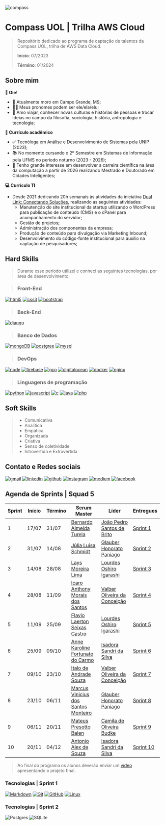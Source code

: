 ![compass](https://vetores.org/d/compass-uol.svg)

# Compass UOL | Trilha AWS Cloud

> Repositório dedicado ao programa de captação de talentos da Compass UOL, trilha de AWS Data Cloud.
>
> **Início**: 07/2023
> 
> **Término**: 01/2024


## Sobre mim

**👋 Oie!**

- 🏡 Atualmente moro em Campo Grande, MS;
- 🏳️‍🌈 Meus pronomes podem ser ele/ela/elu;
- 🐒 Amo viajar, conhecer novas culturas e histórias de pessoas e trocar ideias no campo da filosofia, sociologia, história, antropologia e tecnologia;

**🎯 Currículo acadêmico**

- ✅ Tecnóloga em Análise e Desenvolvimento de Sistemas pela UNIP (2023);
- 📚 No momento cursando o 2º Semestre em Sistemas de Informação pela UFMS no período noturno (2023 - 2026);
- 🧭 Tenho grande interesse em desenvolver a carreira científica na área da computação a partir de 2026 realizando Mestrado e Doutorado em Cidades Inteligentes;

**💻 Currículo TI**

- Desde 2021 dedicando 20h semanais às atividades da iniciativa [Dual Link: Conectando Soluções](https://duallinksolucoes.com.br), realizando as seguintes atividades:
  - Manutenção do site institucional da startup utilizando o WordPress para publicação de conteúdo (CMS) e o cPanel para acompanhamento do servidor;
  - Gestão de projetos;
  - Administração dos componentes da empresa;
  - Produção de conteúdo para divulgação via Marketing Inbound;
  - Desenvolvimento do código-fonte institucional para auxílio na captação de pesquisadores;
 
## Hard Skills

> Durante esse período utilizei e conheci as seguintes tecnologias, por área de desenvolvimento:

> ### Front-End
  [![html5](https://img.shields.io/badge/HTML5-E34F26?style=for-the-badge&logo=html5&logoColor=white)](https://www.w3schools.com/html/default.asp)
  [![css3](https://img.shields.io/badge/CSS3-1572B6?style=for-the-badge&logo=css3&logoColor=white)](https://www.w3schools.com/css/default.asp)
  [![bootstrap](https://img.shields.io/badge/Bootstrap-563D7C?style=for-the-badge&logo=bootstrap&logoColor=white)](https://getbootstrap.com/docs/4.1/getting-started/introduction/)
> 
> ### Back-End
  [![django](https://img.shields.io/badge/Django-092E20?style=for-the-badge&logo=django&logoColor=white)](https://docs.djangoproject.com/en/4.2/)

> ### Banco de Dados
  [![mongoDB](https://img.shields.io/badge/MongoDB-4EA94B?style=for-the-badge&logo=mongodb&logoColor=white)](https://www.mongodb.com/docs/)
  [![postgree](https://img.shields.io/badge/PostgreSQL-316192?style=for-the-badge&logo=postgresql&logoColor=white)](https://www.postgresql.org/docs/15/index.html)
  [![mysql](https://img.shields.io/badge/MySQL-00000F?style=for-the-badge&logo=mysql&logoColor=white)](https://docs.phpmyadmin.net/en/latest/)


> ### DevOps
  [![node](https://img.shields.io/badge/Node.js-43853D?style=for-the-badge&logo=node.js&logoColor=white)](https://nodejs.org/en/docs)
  [![firebase](https://img.shields.io/badge/Firebase-F29D0C?style=for-the-badge&logo=firebase&logoColor=white)](https://firebase.google.com/docs/guides?hl=pt-br)
  [![gcp](https://img.shields.io/badge/Google_Cloud-4285F4?style=for-the-badge&logo=google-cloud&logoColor=white)](https://googlecloudcheatsheet.withgoogle.com/)
  [![digitalocean](https://img.shields.io/badge/DigitalOcean-0080FF?style=for-the-badge&logo=digitalocean&logoColor=white)](https://docs.digitalocean.com/products/getting-started/)
  [![docker](https://img.shields.io/badge/Docker-2496ED?style=for-the-badge&logo=docker&logoColor=white)](https://docs.docker.com/)
  [![nginx](https://img.shields.io/badge/Nginx-009639?style=for-the-badge&logo=nginx&logoColor=white)](https://nginx.org/en/docs/)

> ### Linguagens de programação
  [![python](https://img.shields.io/badge/Python-14354C?style=for-the-badge&logo=python&logoColor=white)](https://roadmap.sh/python)
  [![javascript](https://img.shields.io/badge/JavaScript-323330?style=for-the-badge&logo=javascript&logoColor=F7DF1E)](https://developer.mozilla.org/pt-BR/docs/Web/JavaScript)
  [![c](https://img.shields.io/badge/C-00599C?style=for-the-badge&logo=c&logoColor=white)](https://www.geeksforgeeks.org/c-programming-language/?ref=outind)
  [![java](https://img.shields.io/badge/Java-ED8B00?style=for-the-badge&logo=java&logoColor=white)](https://dev.java/learn/)
  [![php](https://img.shields.io/badge/PHP-777BB4?style=for-the-badge&logo=php&logoColor=white)](https://www.php.net/manual/pt_BR/)


## Soft Skills

> - Comunicativa
> - Analítica
> - Empática
> - Organizada
> - Criativa
> - Senso de coletividade
> - Introvertida e Extrovertida 

## Contato e Redes sociais

  [![gmail](https://img.shields.io/badge/Gmail-D14836?style=for-the-badge&logo=gmail&logoColor=white)](mailto:camila.budke@gmail.com)
  [![linkedin](https://img.shields.io/badge/LinkedIn-0077B5?style=for-the-badge&logo=linkedin&logoColor=white)](https://www.linkedin.com/in/camilabudke/)
  [![github](https://img.shields.io/badge/GitHub-100000?style=for-the-badge&logo=github&logoColor=white)](https://github.com/budkee)
  [![instagram](https://img.shields.io/badge/Instagram-E4405F?style=for-the-badge&logo=instagram&logoColor=white)](https://www.instagram.com/budke_/)
  [![medium](https://img.shields.io/badge/Medium-12100E?style=for-the-badge&logo=medium&logoColor=white)](https://medium.com/@siriusb)
  [![facebook](https://img.shields.io/badge/Facebook-1877F2?style=for-the-badge&logo=facebook&logoColor=white)](https://www.facebook.com/camila.budke/)
  

## Agenda de Sprints | Squad 5

| Sprint | Início | Término | Scrum Master | Líder | Entregues |
|--------|--------|---------|----| ----- |---------|
| 1 | 17/07 | 31/07 | [Bernardo Almeida Turela](https://www.linkedin.com/in/bernardo-almeida-turela-2363b131) | [João Pedro Santos de Brito](https://github.com/brito219) | [Sprint 1](/sprint_01/README.md) |
| 2 | 31/07 | 14/08 | [Júlia Luisa Schmidt](https://www.linkedin.com/in/juliaschmidt0710/) | [Glauber Honorato Paniago](https://github.com/glauber-honorato-paniago)| [Sprint 2](/sprint_02/README.md) |
| 3 | 14/08 | 28/08 | [Lays Moreira Lima](https://www.linkedin.com/in/lays-moreira-lima/) | [Lourdes Oshiro Igarashi](https://github.com/LourdesOshiroIgarashi) | [Sprint 3](/sprint_03/README.md) |
| 4 | 28/08 | 11/09 | [Icaro Anthony Morais dos Santos](https://www.linkedin.com/in/icaroanthony/) | [Valber Oliveira da Conceição](https://github.com/ValberOIiveira) | [Sprint 4](/sprint_04/README.md)|
| 5 | 11/09 | 25/09 | [Flavio Laerton Seixas Castro]() | [Lourdes Oshiro Igarashi](https://github.com/LourdesOshiroIgarashi) | [Sprint 5](/sprint_05/README.md)|
| 6 | 25/09 | 09/10 | [Anne Karoline Fortunato do Carmo]() | [Isadora Sandri da Silva](https://github.com/isandri) | [Sprint 6](/sprint_06/README.md)| 
| 7 | 09/10 | 23/10 | [Italo de Andrade Souza]() | [Valber Oliveira da Conceição](https://github.com/ValberOIiveira) | [Sprint 7](/sprint_07/README.md) |
| 8 | 23/10 | 06/11 | [Marcus Vinicius dos Santos Monteiro]() | [Glauber Honorato Paniago](https://github.com/glauber-honorato-paniago) | [Sprint 8](/sprint_08/README.md) |
| 9 | 06/11 | 20/11 | [Mateus Presotto Balen]() | [Camila de Oliveira Budke](https://github.com/budkee) |[Sprint 9](/sprint_09/README.md)|
| 10 | 20/11 | 04/12 | [Antonio Alex de Souza]() | [Isadora Sandri da Silva](https://github.com/isandri) |[Sprint 10](/sprint_10/README.md) |

> Ao final do programa os alunos deverão enviar um [vídeo]() apresentando o projeto final.

### Tecnologias | Sprint 1

[![Markdown](https://img.shields.io/badge/Markdown-000000?style=for-the-badge&logo=markdown&logoColor=white)](sprint_01/markdown/resumo.md)
[![Git](https://img.shields.io/badge/Git-E34F26?style=for-the-badge&logo=git&logoColor=white)](sprint_01/controle-de-codigo/resumo_git.md)
[![GitHub](https://img.shields.io/badge/GitHub-100000?style=for-the-badge&logo=github&logoColor=white)](sprint_01/controle-de-codigo/resumo_github.md)
[![Linux](https://img.shields.io/badge/Linux-E34F26?style=for-the-badge&logo=linux&logoColor=black)](sprint_01/linux/resumo.md)

### Tecnologias | Sprint 2

![Postgres](https://img.shields.io/badge/postgres-%23316192.svg?style=for-the-badge&logo=postgresql&logoColor=white) ![SQLite](https://img.shields.io/badge/sqlite-%2307405e.svg?style=for-the-badge&logo=sqlite&logoColor=white)